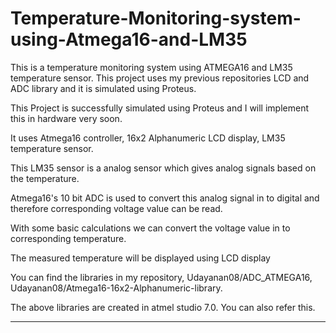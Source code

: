 # Temperature-Monitoring-system-using-Atmega16-and-LM35
This is a temperature monitoring system using ATMEGA16 and LM35 temperature sensor. This project uses my previous repositories LCD and ADC library and it is simulated using Proteus.

This Project is successfully simulated using Proteus and I will implement this in hardware very soon.

It uses
  Atmega16 controller,
  16x2 Alphanumeric LCD display,
  LM35 temperature sensor.
  
This LM35 sensor is a analog sensor which gives analog signals based on the temperature.

Atmega16's 10 bit ADC is used to convert this analog signal in to digital and therefore corresponding voltage value can be read.

With some basic calculations we can convert the voltage value in to corresponding temperature.

The measured temperature will be displayed using LCD display

You can find the libraries in my repository,
  Udayanan08/ADC_ATMEGA16,
  Udayanan08/Atmega16-16x2-Alphanumeric-library.
  
The above libraries are created in atmel studio 7.0. You can also refer this.


___________________________________________________________________________________________________________________________________________
